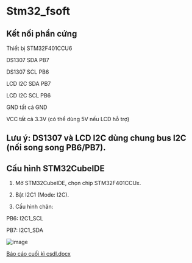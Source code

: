 # Stm32_fsoft
## Kết nối phần cứng
Thiết bị STM32F401CCU6

DS1307 SDA	PB7

DS1307 SCL	PB6

LCD I2C SDA	PB7

LCD I2C SCL	PB6

GND tất cả	GND

VCC tất cả	3.3V (có thể dùng 5V nếu LCD hỗ trợ)
## Lưu ý: DS1307 và LCD I2C dùng chung bus I2C (nối song song PB6/PB7).
## Cấu hình STM32CubeIDE
1. Mở STM32CubeIDE, chọn chip STM32F401CCUx.

2. Bật I2C1 (Mode: I2C).

3. Cấu hình chân:

PB6: I2C1_SCL

PB7: I2C1_SDA

![image](https://github.com/user-attachments/assets/d3bef7f7-b95f-4083-9b15-80aa2f386091)

[Báo cáo cuối kì csdl.docx](https://github.com/user-attachments/files/20651636/Bao.cao.cu.i.ki.csdl.docx)
